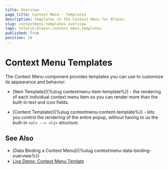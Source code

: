 ```yaml
---
title: Overview
page_title: Context Menu - Templates
description: Templates in the Context Menu for Blazor.
slug: contextmenu-templates-overview
tags: telerik,blazor,context menu,templates
published: True
position: 10
---
```


# Context Menu Templates

The Context Menu component provides templates you can use to customize its appearance and behavior:

* [Item Template]({%slug contextmenu-item-template%}) - the rendering of each individual context menu item so you can render more than the built-in text and icon fields.

* [Content Template]({%slug contextmenu-content-template%}) - lets you control the rendering of the entire popup, without having to us the built-in `<ul> --> <li>` structure.


## See Also

  * [Data Binding a Context Menu]({%slug contextmenu-data-binding-overview%})
  * [Live Demo: Context Menu Temlate](https://demos.telerik.com/blazor-ui/contextmenu/template)

